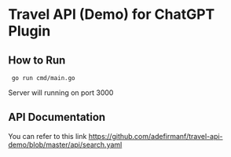 # Travel API (Demo) for ChatGPT Plugin

## How to Run 
```
 go run cmd/main.go
```
Server will running on port 3000

## API Documentation
You can refer to this link https://github.com/adefirmanf/travel-api-demo/blob/master/api/search.yaml